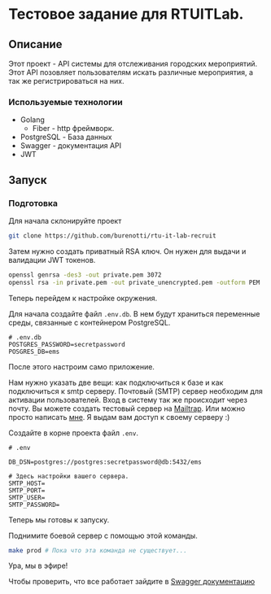 # Тестовое задание для RTUITLab.

## Описание

Этот проект - API системы для отслеживания городских мероприятий.
Этот API позовляет пользователям искать различные мероприятия, а так же регистрироваться на них.

### Используемые технологии

- Golang
    - Fiber - http фреймворк.
- PostgreSQL - База данных
- Swagger - документация API
- JWT

## Запуск

### Подготовка

Для начала склонируйте проект

```bash
git clone https://github.com/burenotti/rtu-it-lab-recruit
```

Затем нужно создать приватный RSA ключ. Он нужен для выдачи и валидации JWT токенов.

```bash
openssl genrsa -des3 -out private.pem 3072
openssl rsa -in private.pem -out private_unencrypted.pem -outform PEM
```

Теперь перейдем к настройке окружения.

Для начала создайте файл `.env.db`. В нем будут храниться переменные среды,
связанные с контейнером PostgreSQL.

```dotenv
# .env.db
POSTGRES_PASSWORD=secretpassword
POSGRES_DB=ems
```

После этого настроим само приложение.

Нам нужно указать две вещи: как подключиться к базе и как подключиться к smtp серверу.
Почтовый (SMTP) сервер необходим для активации пользователей. Вход в систему так же происходит через почту.
Вы можете создать тестовый сервер на [Mailtrap](https://mailtrap.io). Или можно просто
написать [мне](https://t.me/burenotti).
Я выдам вам доступ к своему серверу :)

Создайте в корне проекта файл `.env`.

```dotenv
# .env

DB_DSN=postgres://postgres:secretpassword@db:5432/ems

# Здесь настройки вашего сервера.
SMTP_HOST=
SMTP_PORT=
SMTP_USER=
SMTP_PASSWORD=
```

Теперь мы готовы к запуску.

Поднимите боевой сервер с помощью этой команды.

```bash
make prod # Пока что эта команда не существует...
```

Ура, мы в эфире!

Чтобы проверить, что все работает зайдите в [Swagger документацию](http://localhost:8080/docs)

